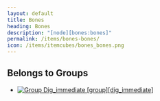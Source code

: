```yaml
---
layout: default
title: Bones
heading: Bones
description: "[node][bones:bones]"
permalink: /items/bones-bones/
icon: /items/itemcubes/bones_bones.png
---
```



## Belongs to Groups

<ul class="list-items">
    <li><a href="{{site.baseurl}}/items/group-dig-immediate/"><img src="{{site.baseurl}}/assets/img/items/group.png" data-toggle="tooltip" title="Group Dig_immediate [group][dig_immediate]"></a></li>
</ul>
